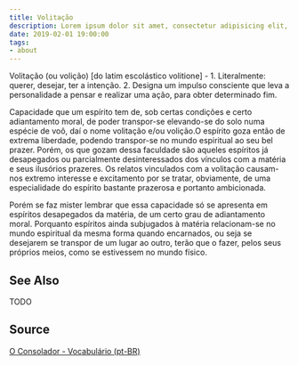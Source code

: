 ```yaml
---
title: Volitação
description: Lorem ipsum dolor sit amet, consectetur adipisicing elit, sed do eiusmod tempor incididunt ut labore et dolore magna aliqua.  TODO
date: 2019-02-01 19:00:00
tags:
- about
---
```


Volitação (ou volição) [do latim escolástico volitione] - 1. Literalmente: querer, desejar, ter a intenção. 2. Designa um impulso consciente que leva a personalidade a pensar e realizar uma ação, para obter determinado fim.

Capacidade que um espírito tem de, sob certas condições e certo adiantamento moral, de poder transpor-se elevando-se do solo numa espécie de voô, daí o nome volitação e/ou volição.O espírito goza então de extrema liberdade, podendo transpor-se no mundo espiritual ao seu bel prazer. Porém, os que gozam dessa faculdade são aqueles espíritos já desapegados ou parcialmente desinteressados dos vínculos com a matéria e seus ilusórios prazeres. Os relatos vinculados com a volitação causam-nos extremo interesse e excitamento por se tratar, obviamente, de uma especialidade do espírito bastante prazerosa e portanto ambicionada.

Porém se faz mister lembrar que essa capacidade só se apresenta em espíritos desapegados da matéria, de um certo grau de adiantamento moral. Porquanto espíritos ainda subjugados à matéria relacionam-se no mundo espiritual da mesma forma quando encarnados, ou seja se desejarem se transpor de um lugar ao outro, terão que o fazer, pelos seus próprios meios, como se estivessem no mundo físico.


## See Also
TODO

## Source
[O Consolador - Vocabulário (pt-BR)](http://www.oconsolador.com.br/linkfixo/vocabulario/principal.html)
